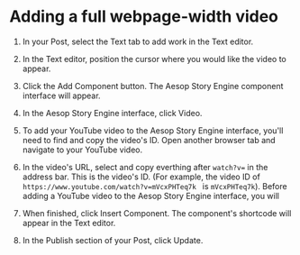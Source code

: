 # Adding a full webpage-width video

1. In your Post, select the Text tab to add work in the Text editor. 
2. In the Text editor, position the cursor where you would like the video to appear.
3. Click the Add Component button. The Aesop Story Engine component interface will appear. 
4. In the Aesop Story Engine interface, click Video.
5. To add your YouTube video to the Aesop Story Engine interface, you'll need to find and copy the video's ID. Open another browser tab and navigate to your YouTube video. 
6. In the video's URL, select and copy everthing after `watch?v=` in the address bar. This is the video's ID. (For example, the video ID of `https://www.youtube.com/watch?v=mVcxPHTeq7k ` is `mVcxPHTeq7k`).
Before adding a YouTube video to the Aesop Story Engine interface, you will 

9. When finished, click Insert Component. The component's shortcode will appear in the Text editor. 
10. In the Publish section of your Post, click Update.



